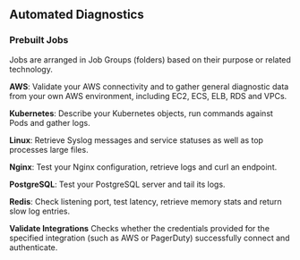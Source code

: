 ## Automated Diagnostics
### Prebuilt Jobs

Jobs are arranged in Job Groups (folders) based on their purpose or related technology.

**AWS**: Validate your AWS connectivity and to gather general diagnostic data from your own AWS environment, including EC2, ECS, ELB, RDS and VPCs.

**Kubernetes**:  Describe your Kubernetes objects, run commands against Pods and gather logs.

**Linux**: Retrieve Syslog messages and service statuses as well as top processes large files.

**Nginx**: Test your Nginx configuration, retrieve logs and curl an endpoint.

**PostgreSQL**: Test your PostgreSQL server and tail its logs.

**Redis**: Check listening port, test latency, retrieve memory stats and return slow log entries.

**Validate Integrations** Checks whether the credentials provided for the specified integration (such as AWS or PagerDuty) successfully connect and authenticate.

